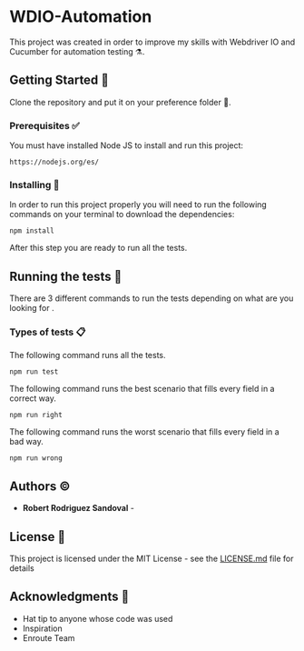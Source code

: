 # WDIO-Automation
This project was created in order to improve my skills with Webdriver IO and Cucumber for automation testing ⚗.

## Getting Started 🎯

Clone the repository and put it on your preference folder 📂. 

### Prerequisites ✅

You must have installed Node JS to install and run this project:

```
https://nodejs.org/es/
```

### Installing 🔨

In order to run this project properly you will need to run the following commands on your terminal to download the dependencies:

```
npm install
```

After this step you are ready to run all the tests.

## Running the tests 🏃‍

There are 3 different commands to run the tests depending on what are you looking for .

### Types of tests 📋

The following command runs all the tests.

```
npm run test
```

The following command runs the best scenario that fills every field in a correct way.

```
npm run right
```

The following command runs the worst scenario that fills every field in a bad way.

```
npm run wrong
```

## Authors ©

* **Robert Rodriguez Sandoval** -

## License 📎

This project is licensed under the MIT License - see the [LICENSE.md](LICENSE.md) file for details

## Acknowledgments 🙏

* Hat tip to anyone whose code was used
* Inspiration
* Enroute Team


